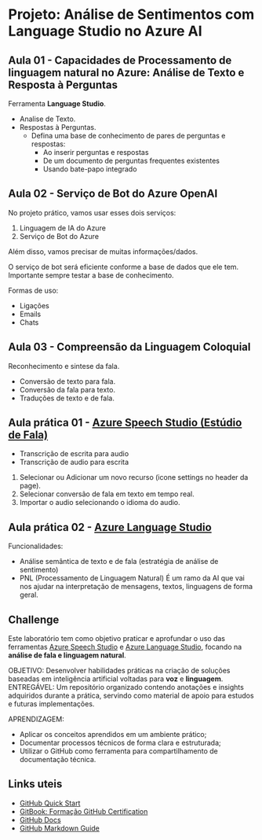 # Projeto: Análise de Sentimentos com Language Studio no Azure AI

## Aula 01 - Capacidades de Processamento de linguagem natural no Azure: Análise de Texto e Resposta à Perguntas

Ferramenta **Language Studio**.

- Analise de Texto.
- Respostas à Perguntas.
  - Defina uma base de conhecimento de pares de perguntas e respostas:
    - Ao inserir perguntas e respostas
    - De um documento de perguntas frequentes existentes
    - Usando bate-papo integrado

## Aula 02 - Serviço de Bot do Azure OpenAI

No projeto prático, vamos usar esses dois serviços:

1. Linguagem de IA do Azure
2. Serviço de Bot do Azure

Além disso, vamos precisar de muitas informações/dados.

O serviço de bot será eficiente conforme a base de dados que ele tem.
Importante sempre testar a base de conhecimento.

Formas de uso:

- Ligações
- Emails
- Chats

## Aula 03 - Compreensão da Linguagem Coloquial

Reconhecimento e sintese da fala.

- Conversão de texto para fala.
- Conversão da fala para texto.
- Traduções de texto e de fala.

## Aula prática 01 - [Azure Speech Studio (Estúdio de Fala)](https://speech.microsoft.com/portal)

- Transcrição de escrita para audio
- Transcrição de audio para escrita

1. Selecionar ou Adicionar um novo recurso (icone settings no header da page).
2. Selecionar conversão de fala em texto em tempo real.
3. Importar o audio selecionando o idioma do audio.

## Aula prática 02 - [Azure Language Studio](https://studio.azure.com/)

Funcionalidades:

- Análise semântica de texto e de fala (estratégia de análise de sentimento)
- PNL (Processamento de Linguagem Natural)
É um ramo da AI que vai nos ajudar na interpretação de mensagens, textos, linguagens de forma geral.

## Challenge

Este laboratório tem como objetivo praticar e aprofundar o uso das ferramentas [Azure Speech Studio](https://speech.microsoft.com/portal) e [Azure Language Studio](https://studio.azure.com/), focando na **análise de fala e linguagem natural**.

OBJETIVO: Desenvolver habilidades práticas na criação de soluções baseadas em inteligência artificial voltadas para **voz** e **linguagem**.
ENTREGÁVEL: Um repositório organizado contendo anotações e insights adquiridos durante a prática, servindo como material de apoio para estudos e futuras implementações.

APRENDIZAGEM:

- Aplicar os conceitos aprendidos em um ambiente prático;
- Documentar processos técnicos de forma clara e estruturada;
- Utilizar o GitHub como ferramenta para compartilhamento de documentação técnica.

## Links uteis

<!-- 
- [https://aka.ms/ai900-speech](https://aka.ms/ai900-speech)
- [https://aka.ms/ai900-text-analysis](https://aka.ms/ai900-text-analysis)

Explore Speech Studio - Laboratório no Microsoft Learning
Analyze text with Language Studio - Laboratório no Microsoft Learning
-->

- [GitHub Quick Start](https://github.com/digitalinnovationone/github-quickstart)
- [GitBook: Formação GitHub Certification](https://aline-antunes.gitbook.io/formacao-fundamentos-github)
- [GitHub Docs](https://docs.github.com)
- [GitHub Markdown Guide](https://guides.github.com/features/mastering-markdown/)
